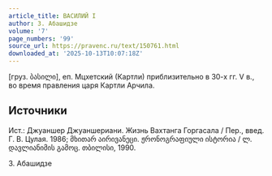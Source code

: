 ```yaml
---
article_title: ВАСИЛИЙ I
author: З. Абашидзе
volume: '7'
page_numbers: '99'
source_url: https://pravenc.ru/text/150761.html
downloaded_at: '2025-10-13T10:07:18Z'
---
```


[груз. ბასილი], еп. Мцхетский (Картли) приблизительно в 30-х гг. V в., во время правления царя Картли Арчила.

## Источники

Ист.: 
Джуаншер Джуаншериани. Жизнь Вахтанга Горгасала / Пер., введ. Г. В. Цулая. 1986; მხითარ აირივანეცი. ჟრონოგრაფიული ისტორია / ლ. დავლიანიმის გამოც. თბილისი, 1990.

З. Абашидзе
